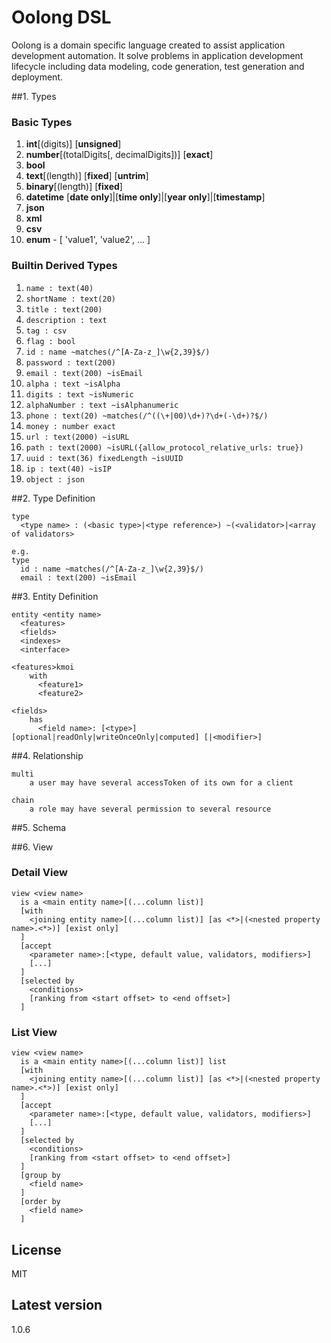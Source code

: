 # Oolong DSL

  Oolong is a domain specific language created to assist application development automation. It solve problems in application development lifecycle including data modeling, code generation, test generation and deployment.

##1. Types

### Basic Types

1. 	**int**[(digits)] [**unsigned**]
1. 	**number**[(totalDigits[, decimalDigits])] [**exact**]
1.	**bool**
1.	**text**[(length)] [**fixed**] [**untrim**]
1.	**binary**[(length)] [**fixed**]
1.	**datetime** [**date only**]|[**time only**]|[**year only**]|[**timestamp**]
1.	**json**
1.	**xml**
1.	**csv**
1.	**enum** - [ 'value1', 'value2', ... ]

### Builtin Derived Types

1.  `name : text(40)`
1.  `shortName : text(20)`
1.  `title : text(200)`
1.  `description : text`
1.  `tag : csv`
1.  `flag : bool`
1.  `id : name ~matches(/^[A-Za-z_]\w{2,39}$/)`
1.  `password : text(200)`
1.  `email : text(200) ~isEmail`
1.  `alpha : text ~isAlpha`
1.  `digits : text ~isNumeric`
1.  `alphaNumber : text ~isAlphanumeric`
1.  `phone : text(20) ~matches(/^((\+|00)\d+)?\d+(-\d+)?$/)`
1.  `money : number exact`
1.  `url : text(2000) ~isURL`
1.  `path : text(2000) ~isURL({allow_protocol_relative_urls: true})`
1.  `uuid : text(36) fixedLength ~isUUID`
1.  `ip : text(40) ~isIP`
1.  `object : json`

##2.  Type Definition

	type
      <type name> : (<basic type>|<type reference>) ~(<validator>|<array of validators>
      
    e.g.
    type
      id : name ~matches(/^[A-Za-z_]\w{2,39}$/)
      email : text(200) ~isEmail

##3. Entity Definition

	entity <entity name>
      <features>
      <fields>
      <indexes>
      <interface>

    <features>kmoi
    	with
          <feature1>
          <feature2>
    
    <fields>
    	has
          <field name>: [<type>] [optional|readOnly|writeOnceOnly|computed] [|<modifier>]
                  
##4. Relationship

	multi
    	a user may have several accessToken of its own for a client
    
    chain
    	a role may have several permission to several resource

##5. Schema

##6. View

### Detail View

    view <view name>
      is a <main entity name>[(...column list)]
      [with
        <joining entity name>[(...column list)] [as <*>|(<nested property name>.<*>)] [exist only]
      ]
      [accept
        <parameter name>:[<type, default value, validators, modifiers>]
        [...]
      ]
      [selected by
        <conditions>
        [ranking from <start offset> to <end offset>]
      ]

### List View

    view <view name>
      is a <main entity name>[(...column list)] list
      [with
        <joining entity name>[(...column list)] [as <*>|(<nested property name>.<*>)] [exist only]
      ]
      [accept
        <parameter name>:[<type, default value, validators, modifiers>]
        [...]
      ]
      [selected by
        <conditions>
        [ranking from <start offset> to <end offset>]
      ]
      [group by
        <field name>
      ]
      [order by
        <field name>
      ]

## License

  MIT
 

## Latest version

  1.0.6
